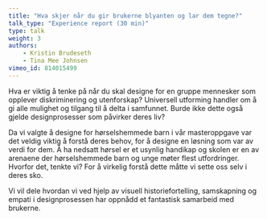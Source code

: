 ```yaml
---
title: "Hva skjer når du gir brukerne blyanten og lar dem tegne?"
talk_type: "Experience report (30 min)"
type: talk
weight: 3
authors:
    - Kristin Brudeseth
    - Tina Mee Johnsen
vimeo_id: 814015499
---
```

Hva er viktig å tenke på når du skal designe for en gruppe mennesker som opplever diskriminering og utenforskap? Universell utforming handler om å gi alle mulighet og tilgang til å delta i samfunnet. Burde ikke dette også gjelde designprosesser som påvirker deres liv?
 
Da vi valgte å designe for hørselshemmede barn i vår masteroppgave var det veldig viktig å forstå deres behov, for å designe en løsning som var av verdi for dem. Å ha nedsatt hørsel er et usynlig handikap og skolen er en av arenaene der hørselshemmede barn og unge møter flest utfordringer. Hvorfor det, tenkte vi? For å virkelig forstå dette måtte vi sette oss selv i deres sko.

Vi vil dele hvordan vi ved hjelp av visuell historiefortelling, samskapning og empati i designprosessen har oppnådd et fantastisk samarbeid med brukerne.

